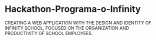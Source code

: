 # Hackathon-Programa-o-Infinity
CREATING A WEB APPLICATION WITH THE DESIGN AND IDENTITY OF INFINITY SCHOOL, FOCUSED ON THE ORGANIZATION AND PRODUCTIVITY OF SCHOOL EMPLOYEES.
